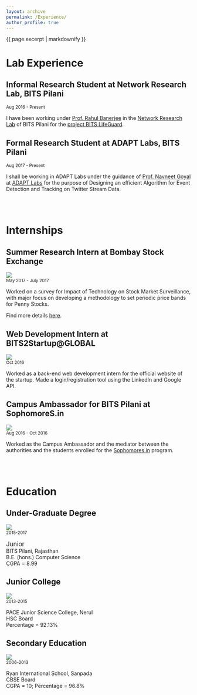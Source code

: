 ```yaml
---
layout: archive
permalink: /Experience/
author_profile: true
---
```


{{ page.excerpt | markdownify }}

# Lab Experience

## Informal Research Student at Network Research Lab, BITS Pilani
<small>Aug 2016 - Present</small>

<p>I have been working under <a href="http://www.bits-pilani.ac.in/pilani/rahulbanerjee/profile">Prof. Rahul Banerjee</a> in the <a href="http://www.bits-pilani.ac.in/pilani/computerscience/WearablePervasiveNetworkingLaboratory">Network Research Lab</a> of BITS Pilani for the <a href="http://www.bits-pilani.ac.in/pilani/ProjectBITSLifeGuard/Home">project BITS LifeGuard</a>.</p>

## Formal Research Student at ADAPT Labs, BITS Pilani
<small>Aug 2017 - Present</small>

<p>I shall be working in ADAPT Labs under the guidance of <a href="http://universe.bits-pilani.ac.in/pilani/goel/profile">Prof. Navneet Goyal</a> at <a href="http://www.bits-pilani.ac.in/pilani/computerscience/AdvancedDataAnalyticsParallelTechnologiesLaboratory">ADAPT Labs</a> for the purpose of Designing an efficient Algorithm for Event Detection and Tracking on Twitter Stream Data.</p>
<br><br>

# Internships

## Summer Research Intern at Bombay Stock Exchange
<img src = "{{ site.baseurl }}/images/BSE_logo.jpg"/><br>
<small>      May 2017 - July 2017</small>
<p>Worked on a survey for Impact of Technology on Stock Market Surveillance, with major focus on developing a methodology to set periodic price bands for Penny Stocks.</p>
<p>Find more details <a href="/PS1_Compre_Report.pdf">here</a>.</p>

## Web Development Intern at BITS2Startup@GLOBAL
<img src = "{{ site.baseurl }}/images/bits2startup@global.jpg"/><br>
<small>      Oct 2016</small>
<p>Worked as a back-end web development intern for the official website of the startup. Made a login/registration tool using the LinkedIn and Google API.</p>

## Campus Ambassador for BITS Pilani at SophomoreS.in
<img src = "{{ site.baseurl }}/images/sophomores.in_logo.png"/><br>
<small>      Aug 2016 - Oct 2016</small>
<p>Worked as the Campus Ambassador and the mediator between the authorities and the students enrolled for the <a href = "sophomores.in">Sophomores.in</a> program.</p>
<br><br>

# Education

## Under-Graduate Degree             
<img src = "{{ site.baseurl }}/images/BITSPilani_logo.png"/><br>
<small>2015-2017</small>
<p><big>Junior</big><br>
   BITS Pilani, Rajasthan<br>
   B.E. (hons.) Computer Science<br>
   CGPA = 8.99<br>
</p>

## Junior College
<img src="{{ site.baseurl }}/images/Pace_logo.jpg"><br>
<small>2013-2015</small>
<p>PACE Junior Science College, Nerul<br>
   HSC Board<br>
   Percentage = 92.13%<br>
</p>

## Secondary Education
<img src = "{{ site.baseurl }}/images/Ryan_logo.jpg"/><br>
<small>      2006-2013</small>
<p>Ryan International School, Sanpada<br>
   CBSE Board<br>
   CGPA = 10; Percentage = 96.8%<br>
</p>